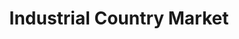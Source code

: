 ---
title: "Industrial Country Market"
url: /columbus/industrial-country-market/
shop: variety store
---